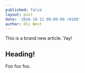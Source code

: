 ```yaml
---
published: false
layout: post
date: '2016-10-11 09:00:00 +0100'
author: Oli West
---
```

This is a brand new article. Yay!

## Heading!

Foo foo foo.
